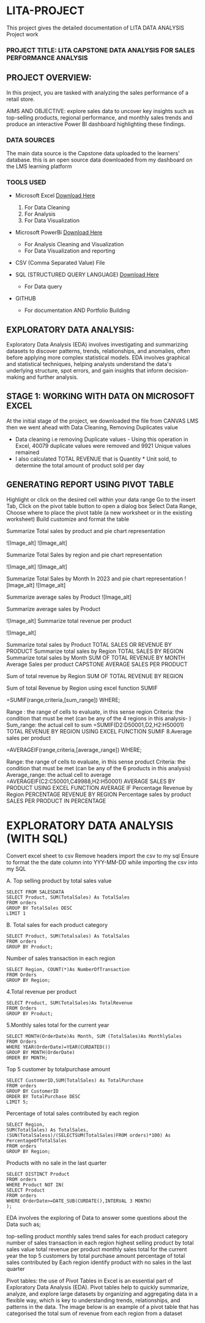 # LITA-PROJECT
This project gives the detailed documentation of LITA DATA ANALYSIS Project work

### PROJECT TITLE: LITA CAPSTONE DATA ANALYSIS FOR SALES PERFORMANCE ANALYSIS
## PROJECT OVERVIEW:
In this project, you are tasked with analyzing the sales performance of a retail store. 

AIMS AND OBJECTIVE: explore sales data to uncover key insights such as top-selling products, regional 
performance, and monthly sales trends and produce an interactive Power BI
dashboard highlighting these findings.

### DATA SOURCES
The main data source is the Capstone data uploaded to the learners' database. 
this is an open source data downloaded from my dashboard on the LMS learning platform

### TOOLS USED
- Microsoft Excel [Download Here](https://www.microsoft.com)
  1.  For Data Cleaning
  2.  For Analysis
  3.  For Data Visualization
     
- Microsoft PowerBi [Download Here](https://apps.microsoft.com)
  - For Analysis Cleaning and Visualization
  - For Data Visualization and reporting
    
- CSV (Comma Separated Value)  File
  
- SQL (STRUCTURED QUERY LANGUAGE) [Download Here](https://www.microsoft.com)
  - For Data query
    
- GITHUB
  - For documentation AND Portfolio Building  


## EXPLORATORY DATA ANALYSIS:
Exploratory Data Analysis (EDA) involves investigating and summarizing datasets to discover patterns, trends, relationships, and anomalies, often before applying more complex statistical models.
EDA involves graphical and statistical techniques, helping analysts understand the data's underlying structure, spot errors, and gain insights that inform decision-making and further analysis.


## STAGE 1: WORKING WITH DATA ON MICROSOFT EXCEL
At the initial stage of the project, we downloaded the file from CANVAS LMS 
then we went ahead with Data Cleaning, Removing Duplicates value
  - Data cleaning i.e removing Duplicate values - Using this operation in Excel, 40079 duplicate values were removed and 9921 Unique values remained
  - I also calculated TOTAL REVENUE that is Quantity * Unit sold, to determine the total amount of product sold per day

## GENERATING REPORT USING PIVOT TABLE
  Highlight or click on the desired cell within your data range
  Go to the insert Tab, Click on the pivot  table button to open a dialog box
  Select Data Range, Choose where to place the pivot table (a new worksheet or in the existing worksheet)
  Build customize and format the table
  
Summarize Total sales by product and pie chart representation

![Image_alt]
![Image_alt]

 Summarize Total Sales by region and pie chart representation
 
![Image_alt]
![Image_alt]

Summarize Total Sales by Month In 2023 and pie chart representation
![Image_alt]
![Image_alt]

Summarize average sales by Product 
![Image_alt]


Summarize average sales by Product 

![Image_alt]
Summarize total revenue per product

![Image_alt]


Summarize total sales by Product
TOTAL SALES OR REVENUE BY PRODUCT
Summarize total sales by Region
TOTAL SALES BY REGION
Summarize total sales by Month
SUM OF TOTAL REVENUE BY MONTH
Average Sales per product CAPSTONE AVERAGE SALES PER PRODUCT

Sum of total revenue by Region
SUM OF TOTAL REVENUE BY REGION

Sum of total Revenue by Region using excel function SUMIF

=SUMIF(range,criteria,[sum_range])
WHERE; 

Range : the range of cells to evaluate, in this sense region
Criteria: the condition that must be met (can be any of the 4 regions in this analysis- )
Sum_range: the actual cell to sum
=SUMIF(D2:D50001,D2,H2:H50001)
TOTAL REVENUE BY REGION USING EXCEL FUNCTION SUMIF 
8.Average sales per product

=AVERAGEIF(range,criteria,[average_range])
WHERE;

Range: the range of cells to evaluate, in this sense product
Criteria: the condition that must be met (can be any of the 6 products in this analysis)
Average_range: the actual cell to average
=AVERAGEIF(C2:C50001,C49988,H2:H50001)
AVERAGE SALES BY PRODUCT USING EXCEL FUNCTION AVERAGE IF
Percentage Revenue by Region
PERCENTAGE REVENUE BY REGION
Percentage sales by product
SALES PER PRODUCT IN PERCENTAGE

# EXPLORATORY DATA ANALYSIS (WITH SQL)
Convert excel sheet to csv
Remove headers
import the csv to my sql
Ensure to format the the date column into YYY-MM-DD while importing the csv into my SQL

A. Top selling product by total sales value

```
SELECT FROM SALESDATA
SELECT Product, SUM(TotalSales) As TotalSales
FROM orders
GROUP BY TotalSales DESC
LIMIT 1

```
B. Total sales for each product category
```
SELECT Product, SUM(Totalsales) As TotalSales
FROM orders
GROUP BY Product;
```
Number of sales transaction in each region
```
SELECT Region, COUNT(*)As NumberOfTransaction
FROM Orders
GROUP BY Region;
```
4.Total revenue per product

```
SELECT Product, SUM(TotalSales)As TotalRevenue
FROM Orders
GROUP BY Product;
```
5.Monthly sales total for the current year

```
SELECT MONTH(OrderDate)As Month, SUM (TotalSales)As MonthlySales
FROM Orders
WHERE YEAR(OrderDate)=YEAR(CURDATED())
GROUP BY MONTH(OrderDate)
ORDER BY MONTH;
```

Top 5 customer by totalpurchase amount
```
SELECT CustomerID,SUM(TotalSales) As TotalPurchase
FROM orders
GROUP BY CustomerID
ORDER BY TotalPurchase DESC
LIMIT 5;
```

Percentage of total sales contributed by each region
```
SELECT Region,
SUM(TotalSales) As TotalSales,
(SUN(TotalSaless)/(SELECTSUM(TotalSales)FROM orders)*100) As PercentageOfTotalSales
FROM orders
GROUP BY Region;
```
Products with no sale in the last quarter
```
SELECT DISTINCT Product
FROM orders
WHERE Product NOT IN(
SELECT Product
FROM orders
WHERE OrderDate>=DATE_SUB(CURDATE(),INTERVAL 3 MONTH)
);
```
EDA involves the exploring of Data to answer some questions about the Data such as;

top-selling product
monthly sales trend
sales for each product category
number of sales transaction in each region
highest selling product by total sales value
total revenue per product
monthly sales total for the current year
the top 5 customers by total purchase amount
percentage of total sales contributed by Each region
identify product with no sales in the last quarter


Pivot tables: the use of Pivot Tables in Excel is an essential part of Exploratory Data Analysis (EDA). Pivot tables help to quickly summarize, analyze, and explore large datasets by organizing and aggregating data in a flexible way, which is key to understanding trends, relationships, and patterns in the data.
The image below is an example of a pivot table that has categorised the total sum of revenue from each region from a dataset


